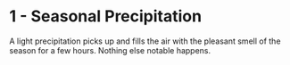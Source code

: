 # 1 - Seasonal Precipitation

A light precipitation picks up and fills the air with the pleasant smell of the season for a few hours. Nothing else notable happens.